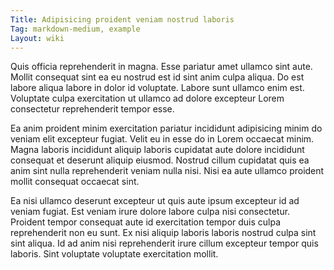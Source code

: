 ```yaml
---
Title: Adipisicing proident veniam nostrud laboris
Tag: markdown-medium, example
Layout: wiki
---
```

Quis officia reprehenderit in magna. Esse pariatur amet ullamco sint aute. Mollit consequat sint ea eu nostrud est id sint anim culpa aliqua. Do est labore aliqua labore in dolor id voluptate. Labore sunt ullamco enim est. Voluptate culpa exercitation ut ullamco ad dolore excepteur Lorem consectetur reprehenderit tempor esse.

Ea anim proident minim exercitation pariatur incididunt adipisicing minim do veniam elit excepteur fugiat. Velit eu in esse do in Lorem occaecat minim. Magna laboris incididunt aliquip laboris cupidatat aute dolore incididunt consequat et deserunt aliquip eiusmod. Nostrud cillum cupidatat quis ea anim sint nulla reprehenderit veniam nulla nisi. Nisi ea aute ullamco proident mollit consequat occaecat sint.

Ea nisi ullamco deserunt excepteur ut quis aute ipsum excepteur id ad veniam fugiat. Est veniam irure dolore labore culpa nisi consectetur. Proident tempor consequat aute id exercitation tempor duis culpa reprehenderit non eu sunt. Ex nisi aliquip laboris laboris nostrud culpa sint sint aliqua. Id ad anim nisi reprehenderit irure cillum excepteur tempor quis laboris. Sint voluptate voluptate exercitation mollit.